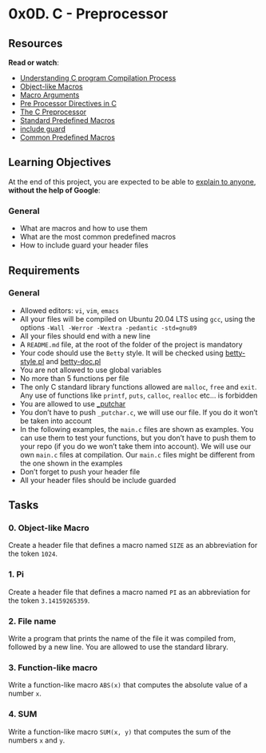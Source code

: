 <h1>0x0D. C - Preprocessor</h1>
<h2>Resources</h2>
<p><strong>Read or watch</strong>:</p>
<ul>
    <li><a href="https://intranet.hbtn.io/rltoken/UlmUG7PSamY2_qL6xze6wg" target="_blank" title="Understanding C program Compilation Process">Understanding C program Compilation Process</a></li>
    <li><a href="https://intranet.hbtn.io/rltoken/KAqnlwAvPZ84KI2JFlJpSg" target="_blank" title="Object-like Macros">Object-like Macros</a></li>
    <li><a href="https://intranet.hbtn.io/rltoken/cJyU0mmGRx_Wd9x8WwygOQ" target="_blank" title="Macro Arguments">Macro Arguments</a></li>
    <li><a href="https://intranet.hbtn.io/rltoken/A5176irunoejPUjwT3pFCQ" target="_blank" title="Pre Processor Directives in C">Pre Processor Directives in C</a></li>
    <li><a href="https://intranet.hbtn.io/rltoken/lgohqkU5DlzUBkO2MeMmHA" target="_blank" title="The C Preprocessor">The C Preprocessor</a></li>
    <li><a href="https://intranet.hbtn.io/rltoken/C47iIZ3tGug6sklTB7hT_Q" target="_blank" title="Standard Predefined Macros">Standard Predefined Macros</a></li>
    <li><a href="https://intranet.hbtn.io/rltoken/sqLUMtBCgAAXVdhIaVoaWQ" target="_blank" title="include guard">include guard</a></li>
    <li><a href="https://intranet.hbtn.io/rltoken/fJJUPJ-zZXlh3db00FEsJw" target="_blank" title="Common Predefined Macros">Common Predefined Macros</a></li>
</ul>
<h2>Learning Objectives</h2>
<p>At the end of this project, you are expected to be able to <a href="https://intranet.hbtn.io/rltoken/mn8Yoq1uLMNqJfqX1eFYkw" target="_blank" title="explain to anyone">explain to anyone</a>, <strong>without the help of Google</strong>:</p>
<h3>General</h3>
<ul>
    <li>What are macros and how to use them</li>
    <li>What are the most common predefined macros</li>
    <li>How to include guard your header files</li>
</ul>
<h2>Requirements</h2>
<h3>General</h3>
<ul>
    <li>Allowed editors: <code>vi</code>, <code>vim</code>, <code>emacs</code></li>
    <li>All your files will be compiled on Ubuntu 20.04 LTS using <code>gcc</code>, using the options <code>-Wall -Werror -Wextra -pedantic -std=gnu89</code></li>
    <li>All your files should end with a new line</li>
    <li>A <code>README.md</code> file, at the root of the folder of the project is mandatory</li>
    <li>Your code should use the <code>Betty</code> style. It will be checked using <a href="https://github.com/holbertonschool/Betty/blob/master/betty-style.pl" target="_blank" title="betty-style.pl">betty-style.pl</a> and <a href="https://github.com/holbertonschool/Betty/blob/master/betty-doc.pl" target="_blank" title="betty-doc.pl">betty-doc.pl</a></li>
    <li>You are not allowed to use global variables</li>
    <li>No more than 5 functions per file</li>
    <li>The only C standard library functions allowed are <code>malloc</code>, <code>free</code> and <code>exit</code>. Any use of functions like <code>printf</code>, <code>puts</code>, <code>calloc</code>, <code>realloc</code> etc&hellip; is forbidden</li>
    <li>You are allowed to use <a href="https://github.com/holbertonschool/_putchar.c/blob/master/_putchar.c" target="_blank" title="_putchar">_putchar</a></li>
    <li>You don&rsquo;t have to push <code>_putchar.c</code>, we will use our file. If you do it won&rsquo;t be taken into account</li>
    <li>In the following examples, the <code>main.c</code> files are shown as examples. You can use them to test your functions, but you don&rsquo;t have to push them to your repo (if you do we won&rsquo;t take them into account). We will use our own <code>main.c</code> files at compilation. Our <code>main.c</code> files might be different from the one shown in the examples</li>
    <li>Don&rsquo;t forget to push your header file</li>
    <li>All your header files should be include guarded</li>
</ul>
<h2>Tasks</h2>
<div>
    <h3>0. Object-like Macro</h3>
</div>
<div>
    <p>Create a header file that defines a macro named <code>SIZE</code> as an abbreviation for the token <code>1024</code>.</p>
    <div>
        <h3>1. Pi</h3>
    </div>
    <div>
        <p>Create a header file that defines a macro named <code>PI</code> as an abbreviation for the token <code>3.14159265359</code>.</p>
        <p></p>
        <h3>2. File name</h3>
        <p></p>
        <div>
            <p>Write a program that prints the name of the file it was compiled from, followed by a new line. You are allowed to use the standard library.</p>
            <div>
                <h3>3. Function-like macro</h3>
            </div>
            <div>
                <p>Write a function-like macro <code>ABS(x)</code> that computes the absolute value of a number <code>x</code>.</p>
                <div>
                    <h3>4. SUM</h3>
                </div>
                <div>
                    <p>Write a function-like macro <code>SUM(x, y)</code> that computes the sum of the numbers <code>x</code> and <code>y</code>.</p>
                    <p><br></p>
                </div>
            </div>
        </div>
    </div>
</div>
